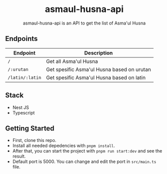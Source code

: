 <div align="center">
  <h1>asmaul-husna-api</h1>
  <p>asmaul-husna-api is an API to get the list of Asma'ul Husna</p>
</div>

## Endpoints

| Endpoint        | Description                                |
| --------------- | ------------------------------------------ |
| `/`             | Get all Asma'ul Husna                      |
| `/:urutan`      | Get spesific Asma'ul Husna based on urutan |
| `/latin/:latin` | Get spesific Asma'ul Husna based on latin  |

## Stack

- Nest JS
- Typescript

## Getting Started

- First, clone this repo.
- Install all needed depedencies with `pnpm install`.
- After that, you can start the project with `pnpm run start:dev` and see the result.
- Default port is 5000. You can change and edit the port in `src/main.ts` file.
